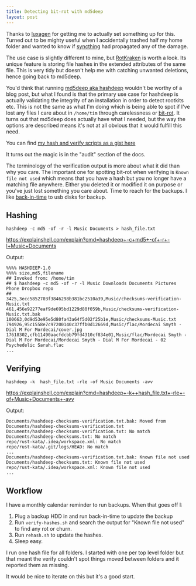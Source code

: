 ```yaml
---
title: Detecting bit-rot with md5deep
layout: post
---
```


Thanks to [luxagen](http://luxagen.com/) for getting me to actually set something up for this. Turned out to be mighty useful when I accidentally trashed half my home folder and wanted to know if [syncthing](https://syncthing.net/) had propagated any of the damage.

The use case is slightly different to mine, but [RotKraken](https://github.com/luxagen/RotKraken) is worth a look. Its unique feature is storing file hashes in the extended attributes of the same file. This is very tidy but doesn't help me with catching unwanted deletions, hence going back to md5deep.

You'd think that running [md5deep aka hashdeep](https://github.com/jessek/hashdeep) wouldn't be worthy of a blog post, but what I found is that the primary use case for hashdeep is actually validating the integrity of an installation in order to detect rootkits etc. This is not the same as what I'm doing which is being able to spot if I've lost any files I care about in `/home/tim` through carelessness or [bit-rot](https://en.wikipedia.org/wiki/Data_degradation). It turns out that md5deep does actually have what I needed, but the way the options are described means it's not at all obvious that it would fulfill this need.

You can find [my hash and verify scripts as a gist here](https://gist.github.com/timabell/f70f34f8933b2abaf42789f8afdbd7d5)

It turns out the magic is in the "audit" section of the docs.

The terminology of the verification output is more about what it did than why you care. The important one for spotting bit-rot when verifying is `Known file not used` which means that you have a hash but you no longer have a matching file anywhere. Either you deleted it or modified it on purpose or you've just lost something you care about. Time to reach for the backups. I like [back-in-time](https://backintime.readthedocs.io/) to usb disks for backup.

## Hashing


```
hashdeep -c md5 -of -r -l Music Documents > hash_file.txt
```

<https://explainshell.com/explain?cmd=hashdeep+-c+md5+-of+-r+-l+Music+Documents>

Output:

```
%%%% HASHDEEP-1.0
%%%% size,md5,filename
## Invoked from: /home/tim
## $ hashdeep -c md5 -of -r -l Music Downloads Documents Pictures Phone Dropbox repo
## 
3425,3ecc5852703f3846298b381bc2510a39,Music/checksums-verification-Music.txt
461,456e92277eaf9de695bd1229d80f059b,Music/checksums-verification-Music.txt.bak
100663,0d9d53e95e5d80fa43a64f5d02f25b1e,Music/checksums-Music.txt
794926,95c1558e7c97200140c37ffb0d12669d,Music/flac/Mordecai Smyth - Dial M For Mordecai/cover.jpg
17618302,cfb11490aacfdcbb79fd4310cf834e01,Music/flac/Mordecai Smyth - Dial M For Mordecai/Mordecai Smyth - Dial M For Mordecai - 02 Psychedelic Sarah.flac
...
```

## Verifying

```
hashdeep -k  hash_file.txt -rle -of Music Documents -avv
```

<https://explainshell.com/explain?cmd=hashdeep+-k++hash_file.txt+-rle+-of+Music+Documents+-avv>

Output:
```
Documents/hashdeep-checksums-verification.txt.bak: Moved from Documents/hashdeep-checksums-verification.txt
Documents/hashdeep-checksums-verification.txt: No match
Documents/hashdeep-checksums.txt: No match
repo/rust-kata/.idea/workspace.xml: No match
repo/rust-kata/.git/logs/HEAD: No match
...
Documents/hashdeep-checksums-verification.txt.bak: Known file not used
Documents/hashdeep-checksums.txt: Known file not used
repo/rust-kata/.idea/workspace.xml: Known file not used
...
```

## Workflow

I have a monthly calendar reminder to run backups. When that goes off I:

1. Plug a backup HDD in and run back-in-time to update the backup
2. Run `verify-hashes.sh` and search the output for "Known file not used" to find any rot or churn.
3. Run `rehash.sh` to update the hashes.
4. Sleep easy.

I run one hash file for all folders. I started with one per top level folder but that meant the verify couldn't spot things moved between folders and it reported them as missing.

It would be nice to iterate on this but it's a good start.
